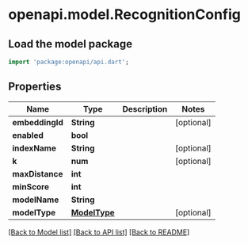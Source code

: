 # openapi.model.RecognitionConfig

## Load the model package
```dart
import 'package:openapi/api.dart';
```

## Properties
Name | Type | Description | Notes
------------ | ------------- | ------------- | -------------
**embeddingId** | **String** |  | [optional] 
**enabled** | **bool** |  | 
**indexName** | **String** |  | [optional] 
**k** | **num** |  | [optional] 
**maxDistance** | **int** |  | 
**minScore** | **int** |  | 
**modelName** | **String** |  | 
**modelType** | [**ModelType**](ModelType.md) |  | [optional] 

[[Back to Model list]](../README.md#documentation-for-models) [[Back to API list]](../README.md#documentation-for-api-endpoints) [[Back to README]](../README.md)


